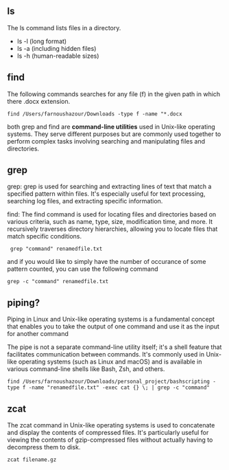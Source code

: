 ## ls
The ls command lists files in a directory.
* ls -l (long format)
 * ls -a (including hidden files)
 * ls -h (human-readable sizes)

## find
The following commands searches for any file (f) in the given path in which there .docx extension. 
```
find /Users/farnoushazour/Downloads -type f -name "*.docx
```
both grep and find 
are **command-line utilities** used in Unix-like operating systems. They serve different purposes but are commonly used together to perform complex tasks involving searching and manipulating files and directories.
## grep
grep: grep is used for searching and extracting lines of text that match a specified pattern within files. It's especially useful for text processing, searching log files, and extracting specific information.

find: The find command is used for locating files and directories based on various criteria, such as name, type, size, modification time, and more. It recursively traverses directory hierarchies, allowing you to locate files that match specific conditions.
```
 grep "command" renamedfile.txt
```
and if you would like to simply have the number of occurance of some pattern counted, you can use the following command
```
grep -c "command" renamedfile.txt
```
## piping?

Piping in Linux and Unix-like operating systems is a fundamental concept that enables you to take the output of one command and use it as the input for another command

The pipe is not a separate command-line utility itself; it's a shell feature that facilitates communication between commands. It's commonly used in Unix-like operating systems (such as Linux and macOS) and is available in various command-line shells like Bash, Zsh, and others.
```
find /Users/farnoushazour/Downloads/personal_project/bashscripting -type f -name "renamedfile.txt" -exec cat {} \; | grep -c "command"
```

## zcat
The zcat command in Unix-like operating systems is used to concatenate and display the contents of compressed files. It's particularly useful for viewing the contents of gzip-compressed files without actually having to decompress them to disk.

```
zcat filename.gz
```
